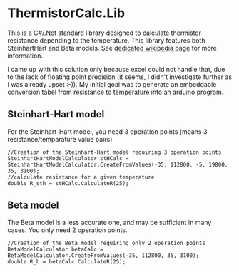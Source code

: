 # ThermistorCalc.Lib
This is a C#/.Net standard library designed to calculate thermistor resistance depending to the temperature.
This library features both SteinhartHart and Beta models. See [dedicated wikipedia page](https://en.wikipedia.org/wiki/Steinhart%E2%80%93Hart_equation) for more information.

I came up with this solution only because excel could not handle that, due to the lack of floating point precision (it seems, I didn't investigate further as I was already upset :-)). 
My initial goal was to generate an embeddable conversion tabel from resistance to temperature into an arduino program.

## Steinhart-Hart model
For the Steinhart-Hart model, you need 3 operation points (means 3 resistance/temparature value pairs)

```
//Creation of the Steinhart-Hart model requiring 3 operation points
SteinhartHartModelCalculator stHCalc = SteinhartHartModelCalculator.CreateFromValues(-35, 112800, -5, 19800, 35, 3100);
//calculate resistance for a given temperature
double R_sth = stHCalc.CalculateR(25);
```

## Beta model
The Beta model is a less accurate one, and may be sufficient in many cases. You only need 2 operation points.

```
//Creation of the Beta model requiring only 2 operation points
BetaModelCalculator betaCalc = BetaModelCalculator.CreateFromValues(-35, 112800, 35, 3100);
double R_b = betaCalc.CalculateR(25);
```
